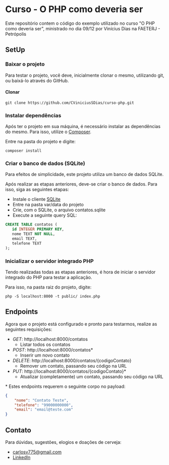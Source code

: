 # Curso - O PHP como deveria ser

Este repositório contem o código do exemplo utilizado no curso "O PHP como deveria ser",
ministrado no dia 09/12 por Vinícius Dias na FAETERJ - Petrópolis

## SetUp

### Baixar o projeto

Para testar o projeto, você deve, inicialmente clonar o mesmo, utilizando git, ou baixá-lo através do GitHub.

#### Clonar

`git clone https://github.com/CViniciusSDias/curso-php.git` 

### Instalar dependências

Após ter o projeto em sua máquina, é necessário instalar as dependências do mesmo. Para isso, utilize o
[Composer](http://getcomposer.org/).

Entre na pasta do projeto e digite:

`composer install`

### Criar o banco de dados (SQLite)

Para efeitos de simplicidade, este projeto utiliza um banco de dados SQLite.

Após realizar as etapas anteriores, deve-se criar o banco de dados. Para isso, siga as seguintes etapas:

- Instale o cliente [SQLite](http://sqlite.org/)
- Entre na pasta var/data do projeto
- Crie, com o SQLite, o arquivo contatos.sqlite
- Execute a seguinte query SQL:

```sql
CREATE TABLE contatos (
   id INTEGER PRIMARY KEY,
   nome TEXT NOT NULL,
   email TEXT,
   telefone TEXT
);
```

### Inicializar o servidor integrado PHP

Tendo realizadas todas as etapas anteriores, é hora de iniciar o servidor integrado do PHP para testar a aplicação.

Para isso, na pasta raiz do projeto, digite:

`php -S localhost:8000 -t public/ index.php`

## Endpoints

Agora que o projeto está configurado e pronto para testarmos, realize as seguintes requisições:

- _GET_: http://localhost:8000/contatos
    - Listar todos os contatos
- _POST_: http://localhost:8000/contatos*
    - Inserir um novo contato
- _DELETE_: http://localhost:8000/contatos/{codigoContato}
    - Remover um contato, passando seu código na URL
- _PUT_: http://localhost:8000/contatos/{codigoContato}*
    - Atualizar (completamente) um contato, passando seu código na URL

\* Estes endpoints requerem o seguinte corpo no payload:
```json
{
    "nome": "Contato Teste",
    "telefone": "99000000000",
    "email": "email@teste.com"
}
```

## Contato

Para dúvidas, sugestões, elogios e doações de cerveja:
- carlosv775@gmail.com
- [LinkedIn](https://www.linkedin.com/in/vinícius-dias/)